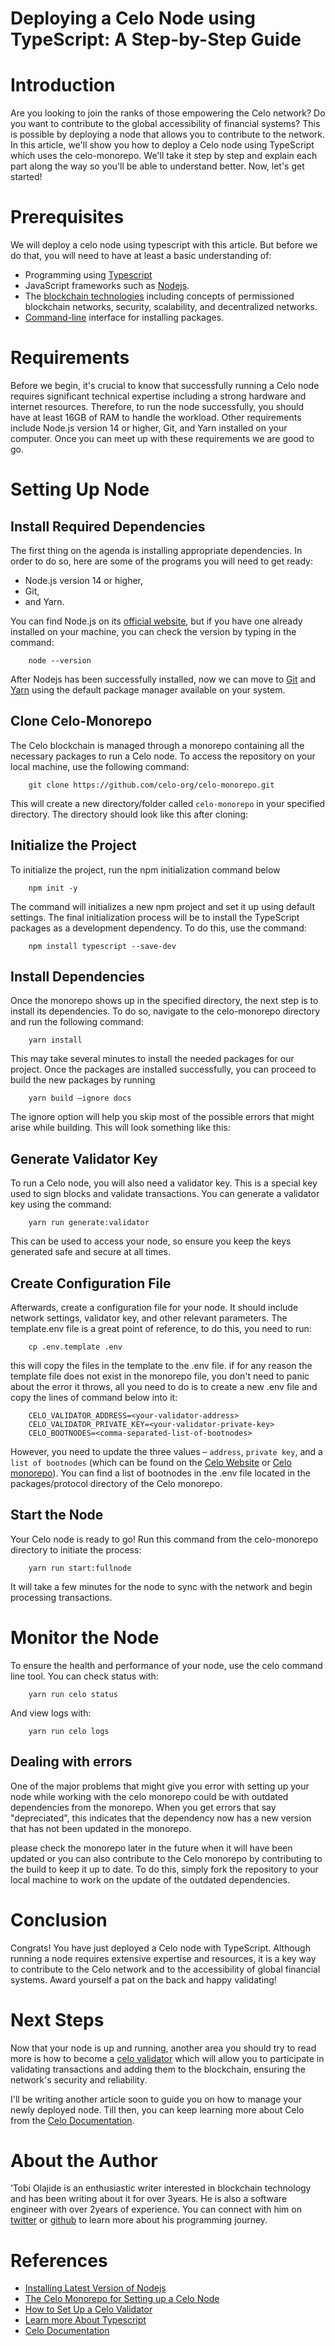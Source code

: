 # Deploying a Celo Node using TypeScript: A Step-by-Step Guide

# Introduction​
Are you looking to join the ranks of those empowering the Celo network? Do you want to contribute to the global accessibility of financial systems? This is possible by deploying a node that allows you to contribute to the network. In this article, we'll show you how to deploy a Celo node using TypeScript which uses the celo-monorepo. We'll take it step by step and explain each part along the way so you'll be able to understand better. Now, let's get started!

# Prerequisites​
We will deploy a celo node using typescript with this article. But before we do that, you will need to have at least a basic understanding of:
- Programming using [Typescript](https://www.w3schools.com/typescript/) 
- JavaScript frameworks such as [Nodejs](https://www.w3schools.com/nodejs/nodejs_intro.asp).
- The [blockchain technologies](https://www.ibm.com/topics/blockchain) including concepts of permissioned blockchain networks, security, scalability, and  decentralized networks.
- [Command-line](https://www.freecodecamp.org/news/command-line-for-beginners/) interface for installing packages.

# Requirements​
Before we begin, it's crucial to know that successfully running a Celo node requires significant technical expertise including a strong hardware and internet resources. Therefore, to run the node successfully, you should have at least 16GB of RAM to handle the workload. Other requirements include Node.js version 14 or higher, Git, and Yarn installed on your computer. Once you can meet up with these requirements we are good to go.

# Setting Up Node
## Install Required Dependencies
The first thing on the agenda is installing appropriate dependencies. In order to do so, here are some of the programs you will need to get ready:
- Node.js version 14 or higher, 
- Git, 
- and Yarn. 

You can find Node.js on its [official website](https://nodejs.org), but if you have one already installed on your machine, you can check the version by typing in the command: 
```
	node --version
```

After Nodejs has been successfully installed, now we can move to [Git](https://git-scm.com/book/en/v2/Getting-Started-Installing-Git) and [Yarn](https://yarnpkg.com/getting-started/install) using the default package manager available on your system.

## Clone Celo-Monorepo

The Celo blockchain is managed through a monorepo containing all the necessary packages to run a Celo node. To access the repository on your local machine, use the following command: 
```
	git clone https://github.com/celo-org/celo-monorepo.git
```
This will create a new directory/folder called `celo-monorepo` in your specified directory. The directory should look like this after cloning:

## Initialize the Project

To initialize the project, run the npm initialization command below
```
	npm init -y
```
The command will initializes a new npm project and set it up using default settings. The final initialization process will be to install the TypeScript packages as a development dependency. To do this, use the command:
```
	npm install typescript --save-dev
```
## Install Dependencies

Once the monorepo shows up in the specified directory, the next step is to install its dependencies. To do so, navigate to the celo-monorepo directory and run the following command:
```
	yarn install
```
This may take several minutes to install the needed packages for our project. Once the packages are installed successfully, you can proceed to build the new packages by running
```
	yarn build –ignore docs
```
The ignore option will help you skip most of the possible errors that might arise while building. This will look something like this:


## Generate Validator Key
To run a Celo node, you will also need a validator key. This is a special key used to sign blocks and validate transactions. You can generate a validator key using the command: 
```
	yarn run generate:validator
```
This can be used to access your node, so ensure you keep the keys generated safe and secure at all times. 

## Create Configuration File

Afterwards, create a configuration file for your node. It should include network settings, validator key, and other relevant parameters. The template.env file is a great point of reference, to do this, you need to run:
```
	cp .env.template .env
```
this will copy the files in the template to the .env file. if for any reason the template file does not exist in the monorepo file, you don't need to panic about the error it throws, all you need to do is to create a new .env file and copy the lines of command below into it:
```
	CELO_VALIDATOR_ADDRESS=<your-validator-address>
	CELO_VALIDATOR_PRIVATE_KEY=<your-validator-private-key>
	CELO_BOOTNODES=<comma-separated-list-of-bootnodes>
```
However, you need to update the three values – `address`, `private key`, and a `list of bootnodes` (which can be found on the [Celo Website](https://celo.org/) or [Celo monorepo](https://github.com/celo-org/celo-monorepo.git)). You can find a list of bootnodes in the .env file located in the packages/protocol directory of the Celo monorepo.

## Start the Node

Your Celo node is ready to go! Run this command from the celo-monorepo directory to initiate the process:
```
	yarn run start:fullnode
```
It will take a few minutes for the node to sync with the network and begin processing transactions. 

# Monitor the Node

To ensure the health and performance of your node, use the celo command line tool. You can check status with: 
```
	yarn run celo status
```
And view logs with:
```
	yarn run celo logs
```
## Dealing with errors

One of the major problems that might give you error with setting up your node while working with the celo monorepo could be with outdated dependencies from the monorepo. When you get errors that say "depreciated", this indicates that the dependency now has a new version that has not been updated in the monorepo. 

please check the monorepo later in the future when it will have been updated or you can also contribute to the Celo monorepo by contributing to the build to keep it up to date. To do this, simply fork the repository to your local machine to work on the update of the outdated dependencies.
# Conclusion​
Congrats! You have just deployed a Celo node with TypeScript. Although running a node requires extensive expertise and resources, it is a key way to contribute to the Celo network and to the accessibility of global financial systems. Award yourself a pat on the back and happy validating!

# Next Steps​
Now that your node is up and running, another area you should try to read more is how to become a [celo validator](https://docs.celo.org/network/mainnet/run-validator#:~:text=Celo%20uses%20a%20proof%2Dof,to%20register%20a%20Validator%20Group.) which will allow you to participate in validating transactions and adding them to the blockchain, ensuring the network's security and reliability.

I'll be writing another article soon to guide you on how to manage your newly deployed node. Till then, you can keep learning more about Celo from the [Celo Documentation](https://docs.celo.org/).

# About the Author​
‘Tobi Olajide is an enthusiastic writer interested in blockchain technology and has been writing about it for over 3years. He is also a software engineer with over 2years of experience. You can connect with him on [twitter](https://twitter.com/MrOluwatobiHere) or [github](https://github.com/TheKhafre) to learn more about his programming journey.

# References​
- [Installing Latest Version of Nodejs](https://nodejs.org)
- [The Celo Monorepo for Setting up a Celo Node](https://github.com/celo-org/celo-monorepo.git)
- [How to Set Up a Celo Validator](https://docs.celo.org/network/mainnet/run-validator#:~:text=Celo%20uses%20a%20proof%2Dof,to%20register%20a%20Validator%20Group.)
- [Learn more About Typescript](https://www.typescriptlang.org/docs/)
- [Celo Documentation](https://docs.celo.org/)